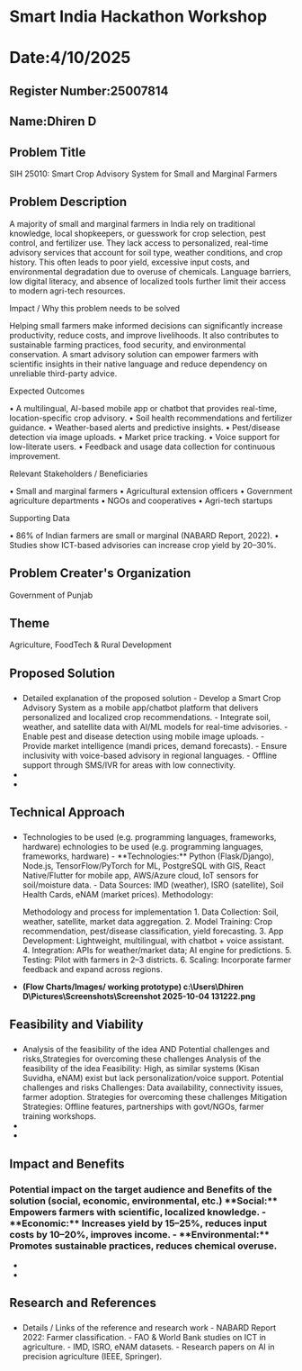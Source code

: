# Smart India Hackathon Workshop
# Date:4/10/2025
## Register Number:25007814
## Name:Dhiren D
## Problem Title
SIH 25010: Smart Crop Advisory System for Small and Marginal Farmers
## Problem Description
A majority of small and marginal farmers in India rely on traditional knowledge, local shopkeepers, or guesswork for crop selection, pest control, and fertilizer use. They lack access to personalized, real-time advisory services that account for soil type, weather conditions, and crop history. This often leads to poor yield, excessive input costs, and environmental degradation due to overuse of chemicals. Language barriers, low digital literacy, and absence of localized tools further limit their access to modern agri-tech resources.

Impact / Why this problem needs to be solved

Helping small farmers make informed decisions can significantly increase productivity, reduce costs, and improve livelihoods. It also contributes to sustainable farming practices, food security, and environmental conservation. A smart advisory solution can empower farmers with scientific insights in their native language and reduce dependency on unreliable third-party advice.

Expected Outcomes

• A multilingual, AI-based mobile app or chatbot that provides real-time, location-specific crop advisory.
• Soil health recommendations and fertilizer guidance.
• Weather-based alerts and predictive insights.
• Pest/disease detection via image uploads.
• Market price tracking.
• Voice support for low-literate users.
• Feedback and usage data collection for continuous improvement.

Relevant Stakeholders / Beneficiaries

• Small and marginal farmers
• Agricultural extension officers
• Government agriculture departments
• NGOs and cooperatives
• Agri-tech startups

Supporting Data

• 86% of Indian farmers are small or marginal (NABARD Report, 2022).
• Studies show ICT-based advisories can increase crop yield by 20–30%.

## Problem Creater's Organization
Government of Punjab

## Theme
Agriculture, FoodTech & Rural Development

## Proposed Solution
<h3></h3>
<ul><li>Detailed explanation of the proposed solution
- Develop a Smart Crop Advisory System as a mobile app/chatbot platform that delivers personalized and localized crop recommendations. - Integrate soil, weather, and satellite data with AI/ML models for real-time advisories. - Enable pest and disease detection using mobile image uploads. - Provide market intelligence (mandi prices, demand forecasts). - Ensure inclusivity with voice-based advisory in regional languages. - Offline support through SMS/IVR for areas with low connectivity.</li>
<li></li>
<li></li></ul>

## Technical Approach
<h3></h3>
<ul><li>Technologies to be used (e.g. programming languages, frameworks, hardware)
echnologies to be used (e.g. programming languages, frameworks, hardware) - **Technologies:** Python (Flask/Django), Node.js, TensorFlow/PyTorch for ML, PostgreSQL with GIS, React Native/Flutter for mobile app, AWS/Azure cloud, IoT sensors for soil/moisture data. - Data Sources: IMD (weather), ISRO (satellite), Soil Health Cards, eNAM (market prices).
Methodology:

Methodology and process for implementation 1. Data Collection: Soil, weather, satellite, market data aggregation. 2. Model Training: Crop recommendation, pest/disease classification, yield forecasting. 3. App Development: Lightweight, multilingual, with chatbot + voice assistant. 4. Integration: APIs for weather/market data; AI engine for predictions. 5. Testing: Pilot with farmers in 2–3 districts. 6. Scaling: Incorporate farmer feedback and expand across regions. 
</li>
<li> <b>(Flow Charts/Images/ working prototype)
c:\Users\Dhiren D\Pictures\Screenshots\Screenshot 2025-10-04 131222.png</b></li></ul>

## Feasibility and Viability
<h3></h3>
<ul><li>Analysis of the feasibility of the idea AND Potential challenges and risks,Strategies for overcoming these challenges
Analysis of the feasibility of the idea Feasibility: High, as similar systems (Kisan Suvidha, eNAM) exist but lack personalization/voice support.
Potential challenges and risks Challenges: Data availability, connectivity issues, farmer adoption.
Strategies for overcoming these challenges Mitigation Strategies: Offline features, partnerships with govt/NGOs, farmer training workshops.</li>
<li></li>
<li></li></ul>

## Impact and Benefits
<h3>Potential impact on the target audience and Benefits of the solution (social, economic, environmental, etc.) **Social:** Empowers farmers with scientific, localized knowledge. - **Economic:** Increases yield by 15–25%, reduces input costs by 10–20%, improves income. - **Environmental:** Promotes sustainable practices, reduces chemical overuse.</h3>
<ul><li></li>
<li></li></ul>

## Research and References
<h3></h3>
<ul><li>
Details / Links of the reference and research work - NABARD Report 2022: Farmer classification. - FAO & World Bank studies on ICT in agriculture. - IMD, ISRO, eNAM datasets. - Research papers on AI in precision agriculture (IEEE, Springer).</li></ul>

